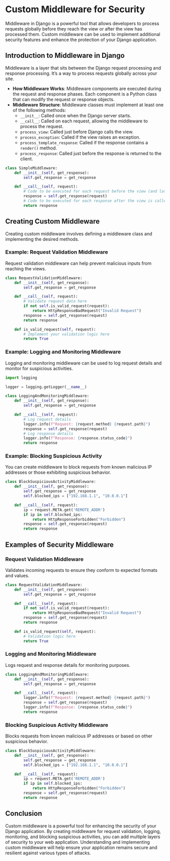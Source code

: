 # Custom Middleware for Security

Middleware in Django is a powerful tool that allows developers to process requests globally before they reach the view or after the view has processed them. Custom middleware can be used to implement additional security features and enhance the protection of your Django application.

## Introduction to Middleware in Django

Middleware is a layer that sits between the Django request processing and response processing. It’s a way to process requests globally across your site.

- **How Middleware Works**: Middleware components are executed during the request and response phases. Each component is a Python class that can modify the request or response objects.
- **Middleware Structure**: Middleware classes must implement at least one of the following methods:
  - `__init__`: Called once when the Django server starts.
  - `__call__`: Called on each request, allowing the middleware to process the request.
  - `process_view`: Called just before Django calls the view.
  - `process_exception`: Called if the view raises an exception.
  - `process_template_response`: Called if the response contains a `render()` method.
  - `process_response`: Called just before the response is returned to the client.

```python
class SimpleMiddleware:
    def __init__(self, get_response):
        self.get_response = get_response

    def __call__(self, request):
        # Code to be executed for each request before the view (and later middleware) are called.
        response = self.get_response(request)
        # Code to be executed for each response after the view is called.
        return response
```

## Creating Custom Middleware

Creating custom middleware involves defining a middleware class and implementing the desired methods.

### Example: Request Validation Middleware

Request validation middleware can help prevent malicious inputs from reaching the views.

```python
class RequestValidationMiddleware:
    def __init__(self, get_response):
        self.get_response = get_response

    def __call__(self, request):
        # Validate request data here
        if not self.is_valid_request(request):
            return HttpResponseBadRequest("Invalid Request")
        response = self.get_response(request)
        return response

    def is_valid_request(self, request):
        # Implement your validation logic here
        return True
```

### Example: Logging and Monitoring Middleware

Logging and monitoring middleware can be used to log request details and monitor for suspicious activities.

```python
import logging

logger = logging.getLogger(__name__)

class LoggingAndMonitoringMiddleware:
    def __init__(self, get_response):
        self.get_response = get_response

    def __call__(self, request):
        # Log request details
        logger.info(f"Request: {request.method} {request.path}")
        response = self.get_response(request)
        # Log response details
        logger.info(f"Response: {response.status_code}")
        return response
```

### Example: Blocking Suspicious Activity

You can create middleware to block requests from known malicious IP addresses or those exhibiting suspicious behavior.

```python
class BlockSuspiciousActivityMiddleware:
    def __init__(self, get_response):
        self.get_response = get_response
        self.blocked_ips = ["192.168.1.1", "10.0.0.1"]

    def __call__(self, request):
        ip = request.META.get('REMOTE_ADDR')
        if ip in self.blocked_ips:
            return HttpResponseForbidden("Forbidden")
        response = self.get_response(request)
        return response
```

## Examples of Security Middleware

### Request Validation Middleware
Validates incoming requests to ensure they conform to expected formats and values.

```python
class RequestValidationMiddleware:
    def __init__(self, get_response):
        self.get_response = get_response

    def __call__(self, request):
        if not self.is_valid_request(request):
            return HttpResponseBadRequest("Invalid Request")
        response = self.get_response(request)
        return response

    def is_valid_request(self, request):
        # Validation logic here
        return True
```

### Logging and Monitoring Middleware
Logs request and response details for monitoring purposes.

```python
class LoggingAndMonitoringMiddleware:
    def __init__(self, get_response):
        self.get_response = get_response

    def __call__(self, request):
        logger.info(f"Request: {request.method} {request.path}")
        response = self.get_response(request)
        logger.info(f"Response: {response.status_code}")
        return response
```

### Blocking Suspicious Activity Middleware
Blocks requests from known malicious IP addresses or based on other suspicious behavior.

```python
class BlockSuspiciousActivityMiddleware:
    def __init__(self, get_response):
        self.get_response = get_response
        self.blocked_ips = ["192.168.1.1", "10.0.0.1"]

    def __call__(self, request):
        ip = request.META.get('REMOTE_ADDR')
        if ip in self.blocked_ips:
            return HttpResponseForbidden("Forbidden")
        response = self.get_response(request)
        return response
```

## Conclusion

Custom middleware is a powerful tool for enhancing the security of your Django application. By creating middleware for request validation, logging, monitoring, and blocking suspicious activities, you can add multiple layers of security to your web application. Understanding and implementing custom middleware will help ensure your application remains secure and resilient against various types of attacks.